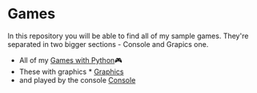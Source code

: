 # Games

In this repository you will be able to find all of my sample games. They're separated in two bigger sections - Console and Grapics one.

* All of my [Games with Python](https://github.com/sldimitrov/Projects/tree/main/GamesWithPython)🎮
* These with graphics * [Graphics](https://github.com/sldimitrov/Projects/tree/main/GamesWithPython)
* and played by the console [Console](https://github.com/sldimitrov/Projects/tree/main/GamesWithPython)
